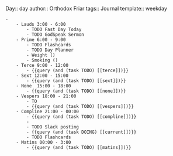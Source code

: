 Day:: day
author:: Orthodox Friar
tags:: Journal
template:: weekday

	-
		- Lauds 3:00 - 6:00
			- TODO Fast Day Today
			- TODO GodSpeak Sermon
		- Prime 6:00 - 9:00
			- TODO Flashcards
			- TODO Day Planner
			- Weight ()
			- Smoking ()
		- Terce 9:00 - 12:00
			- {{query (and (task TODO) [[terce]])}}
		- Sext 12:00 - 15:00
			- {{query (and (task TODO) [[sext]])}}
		- None  15:00 - 18:00
			- {{query (and (task TODO) [[none]])}}
		- Vespers 18:00 - 21:00
			- TO
			- {{query (and (task TODO) [[vespers]])}}
		- Compline 21:00 - 00:00
			- {{query (and (task TODO) [[compline]])}}
			-
			- TODO Slack posting
			- {{query (and (task DOING) [[current]])}}
			- TODO Flashcards
		- Matins 00:00 - 3:00
			- {{query (and (task TODO) [[matins]])}}